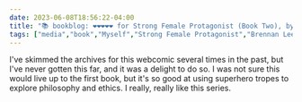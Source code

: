 ---date: 2023-06-08T18:56:22-04:00title: "📚 bookblog: ❤️❤️❤️❤️❤️ for Strong Female Protagonist (Book Two), by Brennan Lee Mulligan and Molly Ostertag"tags: ["media","book","Myself","Strong Female Protagonist","Brennan Lee Mulligan and Molly Ostertag","Molly Ostertag","Brennan Lee Mulligan","superheroes","comics","webcomics"]---I've skimmed the archives for this webcomic several times in the past, but I've never gotten this far, and it was a delight to do so. I was not sure this would live up to the first book, but it's so good at using superhero tropes to explore philosophy and ethics. I really, really like this series.